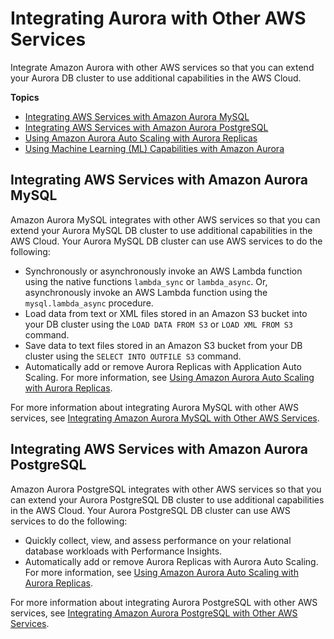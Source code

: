 # Integrating Aurora with Other AWS Services<a name="Aurora.Integrating"></a>

Integrate Amazon Aurora with other AWS services so that you can extend your Aurora DB cluster to use additional capabilities in the AWS Cloud\. 

**Topics**
+ [Integrating AWS Services with Amazon Aurora MySQL](#Aurora.Integrating.AuroraMySQL)
+ [Integrating AWS Services with Amazon Aurora PostgreSQL](#Aurora.Integrating.AuroraPostgreSQL)
+ [Using Amazon Aurora Auto Scaling with Aurora Replicas](Aurora.Integrating.AutoScaling.md)
+ [Using Machine Learning \(ML\) Capabilities with Amazon Aurora](aurora-ml.md)

## Integrating AWS Services with Amazon Aurora MySQL<a name="Aurora.Integrating.AuroraMySQL"></a>

Amazon Aurora MySQL integrates with other AWS services so that you can extend your Aurora MySQL DB cluster to use additional capabilities in the AWS Cloud\. Your Aurora MySQL DB cluster can use AWS services to do the following:
+ Synchronously or asynchronously invoke an AWS Lambda function using the native functions `lambda_sync` or `lambda_async`\. Or, asynchronously invoke an AWS Lambda function using the `mysql.lambda_async` procedure\.
+ Load data from text or XML files stored in an Amazon S3 bucket into your DB cluster using the `LOAD DATA FROM S3` or `LOAD XML FROM S3` command\.
+ Save data to text files stored in an Amazon S3 bucket from your DB cluster using the `SELECT INTO OUTFILE S3` command\.
+ Automatically add or remove Aurora Replicas with Application Auto Scaling\. For more information, see [Using Amazon Aurora Auto Scaling with Aurora Replicas](Aurora.Integrating.AutoScaling.md)\.

For more information about integrating Aurora MySQL with other AWS services, see [Integrating Amazon Aurora MySQL with Other AWS Services](AuroraMySQL.Integrating.md)\.

## Integrating AWS Services with Amazon Aurora PostgreSQL<a name="Aurora.Integrating.AuroraPostgreSQL"></a>

Amazon Aurora PostgreSQL integrates with other AWS services so that you can extend your Aurora PostgreSQL DB cluster to use additional capabilities in the AWS Cloud\. Your Aurora PostgreSQL DB cluster can use AWS services to do the following:
+ Quickly collect, view, and assess performance on your relational database workloads with Performance Insights\.
+ Automatically add or remove Aurora Replicas with Aurora Auto Scaling\. For more information, see [Using Amazon Aurora Auto Scaling with Aurora Replicas](Aurora.Integrating.AutoScaling.md)\.

For more information about integrating Aurora PostgreSQL with other AWS services, see [Integrating Amazon Aurora PostgreSQL with Other AWS Services](AuroraPostgreSQL.Integrating.md)\.